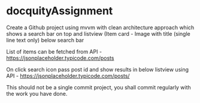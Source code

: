 # docquityAssignment

Create a Github project using mvvm with clean architecture approach which shows a search bar on top and listview (Item card - Image with title (single line text only) below search bar

List of items can be fetched from API - https://jsonplaceholder.typicode.com/posts 

On click search icon pass post id and show results in below listview using API - https://jsonplaceholder.typicode.com/posts/

This should not be a single commit project, you shall commit regularly with the work you have done.

